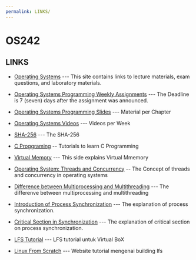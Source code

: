 ```yaml
---
permalink: LINKS/
---
```

# OS242

## LINKS

* [Operating Systems](https://os.vlsm.org/) ---
  This site contains links to lecture materials, exam questions, and laboratory materials.
* [Operating Systems Programming Weekly Assignments](https://demos.vlsm.org/) ---
  The Deadline is 7 (seven) days after the assignment was announced.
* [Operating Systems Programming Slides](https://codex.cs.yale.edu/avi/os-book/OS10/slide-dir/) ---
  Material per Chapter
* [Operating Systems Videos](https://os.vlsm.org/playlists) ---
  Videos per Week
* [SHA-256](https://www.simplilearn.com/tutorials/cyber-security-tutorial/sha-256-algorithm) --- 
The SHA-256
* [C Proggraming](https://www.youtube.com/watch?v=KnvbUiSxvbM&list=PL98qAXLA6aftD9ZlnjpLhdQAOFI8xIB6e)
-- Tutorials to learn C Programming
* [Virtual Memory](https://www.javatpoint.com/os-virtual-memory) --- This side explains Virtual Mmemory
* [Operating System: Threads and Concurrency](https://medium.com/@akhandmishra/operating-system-threads-and-concurrency-aec2036b90f8) -- The Concept of threads and concurrency in operating systems

* [Difference between Multiprocessing and Multithreading](https://medium.com/@akhandmishra/operating-system-threads-and-concurrency-aec2036b90f8) --- The differenve between multiprocessing and multithreading
* [Introduction of Process Synchronization](https://www.geeksforgeeks.org/introduction-of-process-synchronization/) --- The explanation of process synchronization.
* [Critical Section in Synchronization](https://www.geeksforgeeks.org/g-fact-70/) --- The explanation of critical section on process synchronization.
* [LFS Tutorial](https://www.youtube.com/watch?v=KT7z4YbjtJ8&list=PLyc5xVO2uDsB4gJ2dPySvs2eK_roFwKeb&index=7) --- LFS tutorial untuk Virtual BoX
* [Linux From Scratch](https://www.linuxfromscratch.org/lfs/view/12.2/) --- Website tutorial mengenai building lfs
